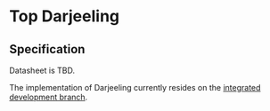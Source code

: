 # Top Darjeeling

## Specification

Datasheet is TBD.

The implementation of Darjeeling currently resides on the [integrated development branch](https://github.com/lowRISC/opentitan/tree/integrated_dev).
